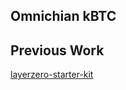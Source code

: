 ## Omnichian kBTC


## Previous Work
[layerzero-starter-kit](https://github.com/e00dan/layerzero-starter-kit)
